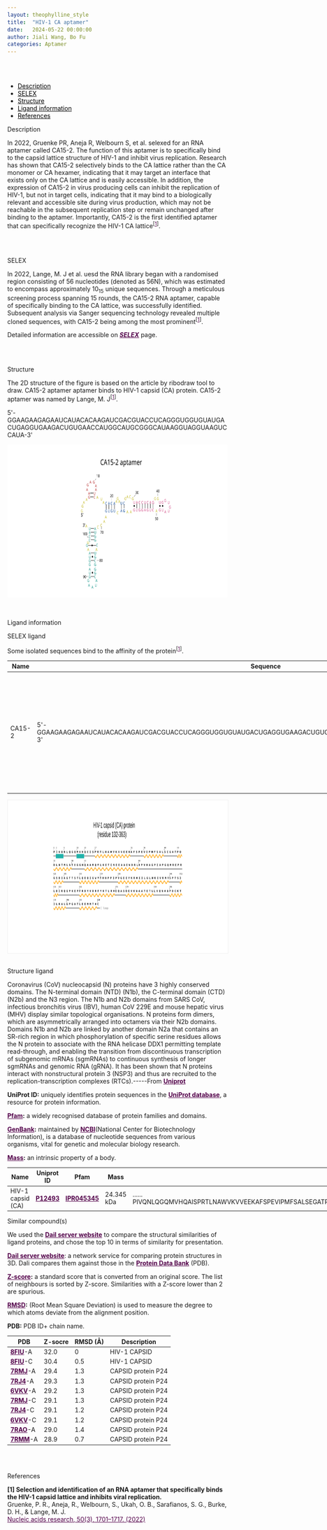 ```yaml
---
layout: theophylline_style
title:  "HIV-1 CA aptamer"
date:   2024-05-22 00:00:00
author: Jiali Wang, Bo Fu
categories: Aptamer
---
```

<html>
<head>
  <style>

  </style>
</head>
</html>

<html lang="zh-cn">
<head>
<meta charset="utf-8"> 
<style>
 


</style>
</head>
<br>
<br>


<div class="side-nav">
<ul>
    <div class="side-nav-item"><li><a href="#description" style="color: #000000;">Description</a></li></div>
    <div class="side-nav-item"><li><a href="#SELEX" style="color: #000000;">SELEX</a></li></div>
    <div class="side-nav-item"><li><a href="#Structure" style="color: #000000;">Structure</a></li></div>
    <div class="side-nav-item"><li><a href="#ligand-recognition" style="color: #000000;">Ligand information</a></li></div>
    <div class="side-nav-item"><li><a href="#references" style="color: #000000;">References</a></li></div>
    </ul>
</div>


<p class="header_box" id="description">Description</p>
<p>In 2022, Gruenke PR, Aneja R, Welbourn S, et al. selexed for an RNA aptamer called CA15-2. The function of this aptamer is to specifically bind to the capsid lattice structure of HIV-1 and inhibit virus replication. Research has shown that CA15-2 selectively binds to the CA lattice rather than the CA monomer or CA hexamer, indicating that it may target an interface that exists only on the CA lattice and is easily accessible. In addition, the expression of CA15-2 in virus producing cells can inhibit the replication of HIV-1, but not in target cells, indicating that it may bind to a biologically relevant and accessible site during virus production, which may not be reachable in the subsequent replication step or remain unchanged after binding to the aptamer. Importantly, CA15-2 is the first identified aptamer that can specifically recognize the HIV-1 CA lattice<sup>[<a href="#ref1" style="color:#520049">1</a>]</sup>.<br></p>
<br>
<br>


<p class="header_box" id="SELEX">SELEX</p>
<p>In 2022, Lange, M. J et al. uesd the RNA library began with a randomised region consisting of 56 nucleotides (denoted as 56N), which was estimated to encompass approximately 10<sub>15</sub> unique sequences. Through a meticulous screening process spanning 15 rounds, the CA15-2 RNA aptamer, capable of specifically binding to the CA lattice, was successfully identified. Subsequent analysis via Sanger sequencing technology revealed multiple cloned sequences, with CA15-2 being among the most prominent<sup>[<a href="#ref1" style="color:#520049">1</a>]</sup>.</p>
<p>Detailed information are accessible on <a href="{{ site.url }}{{ site.baseurl }}/SELEX" target="_blank" style="color:#520049"><b><i>SELEX</i></b></a> page.</p>
<br>
<br>


<p class="header_box" id="Structure">Structure</p>
<p>The 2D structure of the figure is based on the article by ribodraw tool to draw. CA15-2 aptamer aptamer binds to HIV-1 capsid (CA) protein. CA15-2 aptamer was named by Lange, M. J<sup>[<a href="#ref1" style="color:#520049">1</a>]</sup>.</p>
<p>5'-GGAAGAAGAGAAUCAUACACAAGAUCGACGUACCUCAGGGUGGUGUAUGACUGAGGUGAAGACUGUGAACCAUGGCAUGCGGGCAUAAGGUAGGUAAGUCCAUA-3'</p>
<img src="/images/2D/CA15_2_aptamer_2D1.svg" alt="drawing" style="width:800px;height:350px;display:block;margin:0 auto;border-radius:0;" class="img-responsive">
<div style="display: flex; justify-content: center;"></div>
<br>
<br>

<p class="header_box" id="ligand-recognition">Ligand information</p>

<p class="blowheader_box">SELEX ligand</p>
<p>Some isolated sequences bind to the affinity of the protein<sup>[<a href="#ref1" style="color:#520049">1</a>]</sup>.</p>
<table class="table table-bordered" style="table-layout:fixed;width:1000px;margin-left:auto;margin-right:auto;" >
  <thead>
      <tr>
        <th onclick="sortTable(0)">Name</th>
        <th onclick="sortTable(1)">Sequence</th>
        <th onclick="sortTable(2)">Ligand</th>
        <th onclick="sortTable(3)">Affinity</th>
      </tr>
  </thead>
    <tbody>
      <tr>
        <td name="td0">CA15-2</td>
        <td name="td1">5'-GGAAGAAGAGAAUCAUACACAAGAUCGACGUACCUCAGGGUGGUGUAUGACUGAGGUGAAGACUGUGAACCAUGGCAUGCGGGCAUAAGGUAGGUAAGUCCAUA-3'</td>
        <td name="td2">HIV-1 CA lattice</td>
        <td name="td3">350 ± 50 nM (using MST at a CA protein concentration of 0.1 - 1000 nM),<br>
502 ± 57 nM (using nitrocellulose filter binding assays at a CA protein concentration of 10-7500 nM)</td>
      </tr>
	  </tbody>
  </table>
<div style="display: flex; justify-content: center;"></div>
<img src="/images/SELEX_ligand/HIV_1_CA_SELEX_ligand.svg" alt="drawing" style="width:1000px;height:350px;border:solid 1px #efefef;display:block;margin:0 auto;border-radius:0;" class="img-responsive">
<div style="display: flex; justify-content: center;"></div>
<br>


<p class="blowheader_box">Structure ligand</p>
<p>Coronavirus (CoV) nucleocapsid (N) proteins have 3 highly conserved domains. The N-terminal domain (NTD) (N1b), the C-terminal domain (CTD)(N2b) and the N3 region. The N1b and N2b domains from SARS CoV, infectious bronchitis virus (IBV), human CoV 229E and mouse hepatic virus (MHV) display similar topological organisations. N proteins form dimers, which are asymmetrically arranged into octamers via their N2b domains. Domains N1b and N2b are linked by another domain N2a that contains an SR-rich region in which phosphorylation of specific serine residues allows the N protein to associate with the RNA helicase DDX1 permitting template read-through, and enabling the transition from discontinuous transcription of subgenomic mRNAs (sgmRNAs) to continuous synthesis of longer sgmRNAs and genomic RNA (gRNA). It has been shown that N proteins interact with nonstructural protein 3 (NSP3) and thus are recruited to the replication-transcription complexes (RTCs).-----From <a href="https://www.uniprot.org/uniprotkb/P12493/entry" target="_blank" style="color:#520049; text-decoration: underline;"><b>Uniprot</b></a></p>

<p class="dot-paragraph"><b>UniProt ID:</b> uniquely identifies protein sequences in the <a href="https://www.uniprot.org/" target="_blank" style="color:#520049; text-decoration: underline;"><b>UniProt database</b></a>, a resource for protein information.</p>
<p class="dot-paragraph"><b><a href="https://www.ebi.ac.uk/interpro/" target="_blank" style="color:#520049; text-decoration: underline;"><b>Pfam</b></a>:</b> a widely recognised database of protein families and domains.</p>
<p class="dot-paragraph"><b><a href="https://www.ncbi.nlm.nih.gov/genbank/" target="_blank" style="color:#520049; text-decoration: underline;"><b>GenBank</b></a>:</b> maintained by <a href="https://www.ncbi.nlm.nih.gov/" target="_blank" style="color:#520049; text-decoration: underline;"><b>NCBI</b></a>(National Center for Biotechnology Information), is a database of nucleotide sequences from various organisms, vital for genetic and molecular biology research.</p>
<p class="dot-paragraph"><b><a href="https://en.wikipedia.org/wiki/Mass" target="_blank" style="color:#520049; text-decoration: underline;"><b>Mass</b></a>:</b> an intrinsic property of a body.</p>

<table class="table table-bordered" style="table-layout:fixed;width:1000px;margin-left:auto;margin-right:auto;" >
  <thead>
      <tr>
        <th onclick="sortTable(0)">Name</th>
        <th onclick="sortTable(1)">Uniprot ID</th>
        <th onclick="sortTable(2)">Pfam</th>
        <th onclick="sortTable(3)">Mass</th>
        <th onclick="sortTable(4)">Protein sequence</th>
        <th onclick="sortTable(5)">PDB ID</th>
        <th onclick="sortTable(6)">GenBank</th>
      </tr>
  </thead>
    <tbody>
      <tr>
        <td name="td0">HIV-1 capsid (CA)</td>
        <td name="td1"><a href="https://www.uniprot.org/uniprotkb/P12493/entry" target="_blank" style="color:#520049"><b>P12493</b></a></td>
        <td name="td2"><a href="https://www.ebi.ac.uk/interpro/entry/InterPro/IPR045345/" target="_blank" style="color:#520049"><b>IPR045345</b></a></td>
        <td name="td3">24.345 kDa</td>
        <td name="td4">
        <div class="sequence-container">
          <span class="sequence-text"></span>
          <span class="show-more" onclick="toggleSequence(event)">......</span>
          <span class="full-sequence">PIVQNLQGQMVHQAISPRTLNAWVKVVEEKAFSPEVIPMFSALSEGATPQDLNTMLNTVGGHQAAMQMLKETINEEAAEWDRLHPVHAGPIAPGQMREPRGSDIAGTTSTLQEQIGWMTHNPPIPVGEIYKRWIILGLNKIVRMYSPTSILDIRQGPKEPFRDYVDRFYKTLRAEQASQEVKNWMTETLLVQNANPDCKTILKALGPGATLEEMMTAC</span>
        </div>
        </td>
        <td name="td5"><a href="https://www.rcsb.org/structure/8FIU" target="_blank" style="color:#520049"><b>8FIU</b></a></td>
        <td name="td6"><a href="https://www.ncbi.nlm.nih.gov/nuccore/M19921" target="_blank" style="color:#520049"><b>M19921</b></a></td>
      </tr>
	  </tbody>
  </table>


<p class="blowheader_box">Similar compound(s)</p>                    
<p>We used the <a href="http://ekhidna2.biocenter.helsinki.fi/dali/#:~:text=The%20Dali%20server%20is%20a%20network%20service%20for%20comparing%20protein" target="_blank" style="color:#520049; text-decoration: underline;"><b>Dail server website</b></a> to compare the structural similarities of ligand proteins, and chose the top 10 in terms of similarity for presentation.</p>

<p class="dot-paragraph"><a href="http://ekhidna2.biocenter.helsinki.fi/dali/#:~:text=The%20Dali%20server%20is%20a%20network%20service%20for%20comparing%20protein" target="_blank" style="color:#520049; text-decoration: underline;"><b>Dail server website</b></a>: a network service for comparing protein structures in 3D. Dali compares them against those in the <a href="https://www.rcsb.org/" target="_blank" style="color:#520049; text-decoration: underline;"><b>Protein Data Bank</b></a> (PDB).</p>
<p class="dot-paragraph"><b><a href="https://en.wikipedia.org/wiki/Standard_score" target="_blank" style="color:#520049; text-decoration: underline;"><b>Z-score</b></a>:</b> a standard score that is converted from an original score. The list of neighbours is sorted by Z-score. Similarities with a Z-score lower than 2 are spurious.</p>
<p class="dot-paragraph"><b><a href="https://en.wikipedia.org/wiki/Root_mean_square_deviation" target="_blank" style="color:#520049; text-decoration: underline;"><b>RMSD</b></a>:</b> (Root Mean Square Deviation) is used to measure the degree to which atoms deviate from the alignment position.</p>
<p class="dot-paragraph"><b>PDB:</b> PDB ID+ chain name.</p>

<table class="table table-bordered" style="table-layout:fixed;width:1000px;margin-left:auto;margin-right:auto;">
      <thead>
      <tr>
        <th onclick="sortTable(0)">PDB</th>
        <th onclick="sortTable(1)">Z-socre</th>
        <th onclick="sortTable(2)">RMSD (Å)</th>
        <th onclick="sortTable(3)">Description</th>
      </tr>
      </thead>
    <tbody>
      <tr>
        <td name="td1"><a href="https://www.rcsb.org/structure/8FIU" target="_blank" style="color:#520049"><b>8FIU</b></a>-A</td>
        <td name="td2">32.0</td>
        <td name="td3">0</td>
        <td name="td4">HIV-1 CAPSID</td>
      </tr>
      <tr>
        <td name="td1"><a href="https://www.rcsb.org/structure/8FIU" target="_blank" style="color:#520049"><b>8FIU</b></a>-C</td>
        <td name="td2">30.4</td>
        <td name="td3">0.5</td>
        <td name="td4">HIV-1 CAPSID</td>
      </tr>
      <tr>
        <td name="td1"><a href="https://www.rcsb.org/structure/7RMJ" target="_blank" style="color:#520049"><b>7RMJ</b></a>-A</td>
        <td name="td2">29.4</td>
        <td name="td3">1.3</td>
        <td name="td4">CAPSID protein P24</td>
      </tr>
      <tr>
        <td name="td1"><a href="https://www.rcsb.org/structure/7RJ4" target="_blank" style="color:#520049"><b>7RJ4</b></a>-A</td>
        <td name="td2">29.3</td>
        <td name="td3">1.3</td>
        <td name="td4">CAPSID protein P24</td>
      </tr>
      <tr>
        <td name="td1"><a href="https://www.rcsb.org/structure/6VKV" target="_blank" style="color:#520049"><b>6VKV</b></a>-A</td>
        <td name="td2">29.2</td>
        <td name="td3">1.3</td>
        <td name="td4">CAPSID protein P24</td>
      </tr>
      <tr>
        <td name="td1"><a href="https://www.rcsb.org/structure/7RMJ" target="_blank" style="color:#520049"><b>7RMJ</b></a>-C</td>
        <td name="td2">29.1</td>
        <td name="td3">1.3</td>
        <td name="td4">CAPSID protein P24</td>
      </tr>
      <tr>
        <td name="td1"><a href="https://www.rcsb.org/structure/7RJ4" target="_blank" style="color:#520049"><b>7RJ4</b></a>-C</td>
        <td name="td2">29.1</td>
        <td name="td3">1.2</td>
        <td name="td4">CAPSID protein P24</td>
      </tr>
      <tr>
        <td name="td1"><a href="https://www.rcsb.org/structure/6VKV" target="_blank" style="color:#520049"><b>6VKV</b></a>-C</td>
        <td name="td2">29.1</td>
        <td name="td3">1.2</td>
        <td name="td4">CAPSID protein P24</td>
      </tr>
      <tr>
        <td name="td1"><a href="https://www.rcsb.org/structure/7RAO" target="_blank" style="color:#520049"><b>7RAO</b></a>-A</td>
        <td name="td2">29.0</td>
        <td name="td3">1.4</td>
        <td name="td4">CAPSID protein P24</td>
      </tr>
      <tr>
        <td name="td1"><a href="https://www.rcsb.org/structure/7RMM" target="_blank" style="color:#520049"><b>7RMM</b></a>-A</td>
        <td name="td2">28.9</td>
        <td name="td3">0.7</td>
        <td name="td4">CAPSID protein P24</td>
      </tr>
    </tbody>
  </table>
<br>
<br>

                 
<p class="header_box" id="references">References</p>
                
<a id="ref1"></a><font><strong>[1] Selection and identification of an RNA aptamer that specifically binds the HIV-1 capsid lattice and inhibits viral replication.</strong></font><br />
Gruenke, P. R., Aneja, R., Welbourn, S., Ukah, O. B., Sarafianos, S. G., Burke, D. H., & Lange, M. J. <br />
<a href="https://pubmed.ncbi.nlm.nih.gov/35018437/" target="_blank" style="color:#520049" >Nucleic acids research, 50(3), 1701–1717. (2022)</a>
<br/>


<script>
    function toggleSequence(event) {
      const container = event.target.closest('.sequence-container');
      container.classList.toggle('expanded');
      const showMoreText = container.querySelector('.show-more');
      
      // 展开后按钮文本变化
      if (container.classList.contains('expanded')) {
        showMoreText.textContent = '...';  // 展开后显示 "..."
      } else {
        showMoreText.textContent = '......';  // 收起后显示 "......"
      }
    }

    // 页面加载时，限制序列文本为50个字符
    window.addEventListener('load', function() {
      const sequenceContainers = document.querySelectorAll('.sequence-container');
      sequenceContainers.forEach(container => {
        const fullSeqText = container.querySelector('.full-sequence').textContent;
        const truncatedText = fullSeqText.slice(0, 50);  // 只显示前50个字符
        container.querySelector('.sequence-text').textContent = truncatedText;
      });
    });
  </script>
